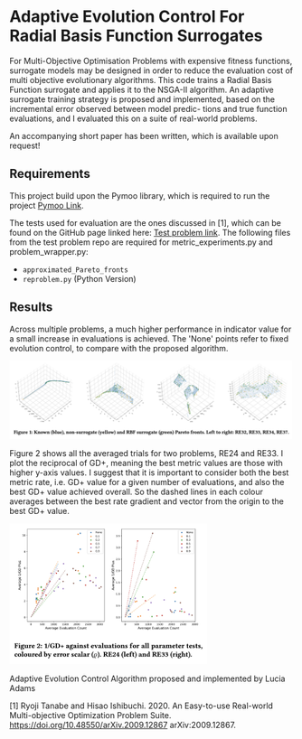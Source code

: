 # Adaptive Evolution Control For Radial Basis Function Surrogates
For Multi-Objective Optimisation Problems with expensive fitness functions, surrogate models may be designed in order to reduce the evaluation cost of multi objective evolutionary algorithms. This code trains a Radial Basis Function surrogate and applies it to the NSGA-II
algorithm. An adaptive surrogate training strategy is proposed and implemented,
based on the incremental error observed between model predic-
tions and true function evaluations, and I evaluated this on a suite of
real-world problems.

An accompanying short paper has been written, which is available upon request!

## Requirements

This project build upon the Pymoo library, which is required to run the project [Pymoo Link](https://pymoo.org).

The tests used for evaluation are the ones discussed in [1], which can be found on the GitHub page linked here: [Test problem link](https://github.com/ryojitanabe/reproblems).
The following files from the test problem repo are required for metric_experiments.py and problem_wrapper.py:

 - ``approximated_Pareto_fronts``
 - ``reproblem.py`` (Python Version)

## Results

Across multiple problems, a much higher performance in indicator value for a small increase in evaluations is achieved. The 'None' points refer to fixed evolution control, to compare with the proposed algorithm.

<img src="static/ParetoFrontsReportFigure.png" alt="Experiment Pareto Fronts" width="500"/>

Figure 2 shows all the averaged trials for two problems, RE24 and
RE33. I plot the reciprocal of GD+, meaning the best metric values are
those with higher y-axis values. I suggest that it is important to
consider both the best metric rate, i.e. GD+ value for a given number
of evaluations, and also the best GD+ value achieved overall. So
the dashed lines in each colour averages between the best rate
gradient and vector from the origin to the best GD+ value.

<img src="static/ExperimentScatterPlots.png" alt="Experiment Scatter Plots" width="350"/>


Adaptive Evolution Control Algorithm proposed and implemented by Lucia Adams


[1] Ryoji Tanabe and Hisao Ishibuchi. 2020. An Easy-to-use Real-world Multi-objective Optimization Problem Suite. https://doi.org/10.48550/arXiv.2009.12867
arXiv:2009.12867.



